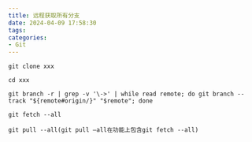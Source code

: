 ```yaml
---
title: 远程获取所有分支
date: 2024-04-09 17:58:30
tags:
categories:
- Git
---
```


    git clone xxx

    cd xxx

    git branch -r | grep -v '\->' | while read remote; do git branch --track "${remote#origin/}" "$remote"; done

    git fetch --all

    git pull --all(git pull –all在功能上包含git fetch --all)
